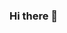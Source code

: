 ### Hi there 👋

<!-- ## Stats
[![Tina's GitHub stats](https://github-readme-stats.vercel.app/api?username=TinyTechieT&show_icons=true&count_private=true&theme=dracula)](https://github.com/TinyTechieT/)

[![Streak](https://github-readme-streak-stats.herokuapp.com?user=TinyTechieT&theme=dracula&hide_border=true&date_format=M%20j%5B%2C%20Y%5D)](https://github.com/TinyTechieT/)

[![Top Languages](https://github-readme-stats.vercel.app/api/top-langs/?username=TinyTechieT&layout=compact&theme=dracula)](https://github.com/TinyTechieT/) -->
<!--
**TinyTechieT/TinyTechieT** is a ✨ _special_ ✨ repository because its `README.md` (this file) appears on your GitHub profile.

Here are some ideas to get you started:

- 🔭 I’m currently working on ...
- 🌱 I’m currently learning ...
- 👯 I’m looking to collaborate on ...
- 🤔 I’m looking for help with ...
- 💬 Ask me about ...
- 📫 How to reach me: ...
- 😄 Pronouns: ...
- ⚡ Fun fact: ...
-->
